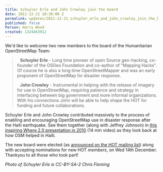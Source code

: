 ```yaml
---
title: Schuyler Erle and John Crowley join the board
date: 2011-12-21 10:38:00 Z
permalink: updates/2011-12-21_schuyler_erle_and_john_crowley_join_the_board
published: false
Person: Harry Wood
created: 1324463912
---
```


<p>We'd like to welcome two new members to the board of the Humanitarian OpenStreetMap Team:</p><blockquote><p><a href="http://www.flickr.com/photos/chrisfleming/5939723339/"><img class="alignleft size-full wp-image-222" style="margin-right: 10px;" title="Photo by Chris Fleming CC BY-SA 2.0 on flickr" src="http://hot.openstreetmap.org/weblog/wp-content/uploads/2011/12/schuyler-erle.png" alt="" style="width:99px;height:108px"></a><strong>Schuyler Erle</strong> - Long time pioneer of open Source geo-hacking, co-founder of the OSGeo Foundation and co-author of "Mapping Hacks". Of course he is also a long time OpenStreetMapper and was an early proponent of OpenStreetMap for disaster response.</p><p><a href="http://www.flickr.com/photos/harrywood/6143199572"><img class="alignleft size-full wp-image-223" style="clear: both; margin-right: 10px;" title="John Crowley photo by Harry Wood (at the hot HOT meeting SOTM11)" src="http://hot.openstreetmap.org/weblog/wp-content/uploads/2011/12/john-crowley.png" alt="" style="width:99px;height:101px"></a><strong>John Crowley</strong> - Instrumental in helping with the release of imagery for use in OpenStreetMap, requiring patience and strategy in interfacing between big government and more informal organizations. With his connections John will be able to help shape the HOT for funding and future collaborations.</p></blockquote><p>Schuyler Erle and John Crowley contributed massively to the process of enabling and encouraging OpenStreetMap use in disaster response after the Haiti earthquake. See them together (along with Jeffrey Johnson) in <a href="http://www.youtube.com/watch?v=fJvR84UX5RI">this inspiring Where 2.0 presentation in 2010</a> (14 min video) as they look back at how OSM helped in Haiti.</p><p>The new board were elected (as <a title="archived mailing list post" href="http://lists.openstreetmap.org/pipermail/hot/2011-December/001304.html">announced on the HOT mailing list</a>) along with accepting nominations for new HOT <em>members</em>, on Wed 14th December. Thankyou to all those who took part!</p><p><em>Photo of Schuyler Erle is CC-BY-SA-2 Chris Fleming</em></p>
